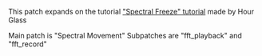 This patch expands on the tutorial ["Spectral Freeze" tutorial](https://youtu.be/Eli51HS7gwU) made by Hour Glass  

Main patch is "Spectral Movement"
Subpatches are "fft_playback" and "fft_record"
